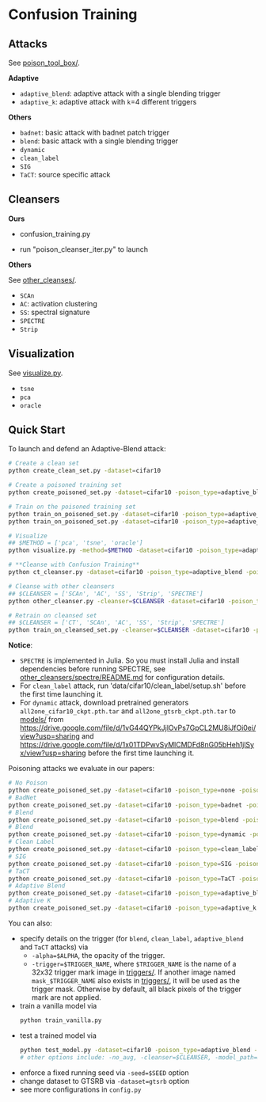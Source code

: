 # Confusion Training





## Attacks

See [poison_tool_box/](poison_tool_box/).

**Adaptive**
- `adaptive_blend`: adaptive attack with a single blending trigger
- `adaptive_k`: adaptive attack with `k`=4 different triggers

**Others**

- `badnet`: basic attack with badnet patch trigger
- `blend`: basic attack with a single blending trigger
- `dynamic`
- `clean_label`
- `SIG`
- `TaCT`: source specific attack





## Cleansers

**Ours**

* confusion_training.py

- run "poison_cleanser_iter.py" to launch

**Others**

See [other_cleanses/](other_cleansers/).

- `SCAn`
- `AC`: activation clustering
- `SS`: spectral signature
- `SPECTRE`
- `Strip`





## Visualization

See [visualize.py](visualize.py).

- `tsne`
- `pca`
- `oracle`





## Quick Start

To launch and defend an Adaptive-Blend attack:
```bash
# Create a clean set
python create_clean_set.py -dataset=cifar10

# Create a poisoned training set
python create_poisoned_set.py -dataset=cifar10 -poison_type=adaptive_blend -poison_rate=0.005 -cover_rate=0.005

# Train on the poisoned training set
python train_on_poisoned_set.py -dataset=cifar10 -poison_type=adaptive_blend -poison_rate=0.005 -cover_rate=0.005
python train_on_poisoned_set.py -dataset=cifar10 -poison_type=adaptive_blend -poison_rate=0.005 -cover_rate=0.005 -no_aug

# Visualize
## $METHOD = ['pca', 'tsne', 'oracle']
python visualize.py -method=$METHOD -dataset=cifar10 -poison_type=adaptive_blend -poison_rate=0.005 -cover_rate=0.005

# **Cleanse with Confusion Training**
python ct_cleanser.py -dataset=cifar10 -poison_type=adaptive_blend -poison_rate=0.005 -cover_rate=0.005 -debug_info

# Cleanse with other cleansers
## $CLEANSER = ['SCAn', 'AC', 'SS', 'Strip', 'SPECTRE']
python other_cleanser.py -cleanser=$CLEANSER -dataset=cifar10 -poison_type=adaptive_blend -poison_rate=0.005 -cover_rate=0.005

# Retrain on cleansed set
## $CLEANSER = ['CT', 'SCAn', 'AC', 'SS', 'Strip', 'SPECTRE']
python train_on_cleansed_set.py -cleanser=$CLEANSER -dataset=cifar10 -poison_type=adaptive_blend -poison_rate=0.005 -cover_rate=0.005
```

**Notice**:
- `SPECTRE` is implemented in Julia. So you must install Julia and install dependencies before running SPECTRE, see [other_cleansers/spectre/README.md](other_cleansers/spectre/README.md) for configuration details.
- For `clean_label` attack, run 'data/cifar10/clean_label/setup.sh' before the first time launching it.
- For `dynamic` attack, download pretrained generators `all2one_cifar10_ckpt.pth.tar` and `all2one_gtsrb_ckpt.pth.tar` to [models/](models/) from https://drive.google.com/file/d/1vG44QYPkJjlOvPs7GpCL2MU8iJfOi0ei/view?usp=sharing and https://drive.google.com/file/d/1x01TDPwvSyMlCMDFd8nG05bHeh1jlSyx/view?usp=sharing before the first time launching it.
<!-- https://github.com/VinAIResearch/input-aware-backdoor-attack-release before the first time launching it. -->


Poisoning attacks we evaluate in our papers:
```bash
# No Poison
python create_poisoned_set.py -dataset=cifar10 -poison_type=none -poison_rate=0
# BadNet
python create_poisoned_set.py -dataset=cifar10 -poison_type=badnet -poison_rate=0.01
# Blend
python create_poisoned_set.py -dataset=cifar10 -poison_type=blend -poison_rate=0.01
# Blend
python create_poisoned_set.py -dataset=cifar10 -poison_type=dynamic -poison_rate=0.01
# Clean Label
python create_poisoned_set.py -dataset=cifar10 -poison_type=clean_label -poison_rate=0.005
# SIG
python create_poisoned_set.py -dataset=cifar10 -poison_type=SIG -poison_rate=0.02
# TaCT
python create_poisoned_set.py -dataset=cifar10 -poison_type=TaCT -poison_rate=0.02 -cover_rate=0.01
# Adaptive Blend
python create_poisoned_set.py -dataset=cifar10 -poison_type=adaptive_blend -poison_rate=0.005 -cover_rate=0.005
# Adaptive K
python create_poisoned_set.py -dataset=cifar10 -poison_type=adaptive_k -poison_rate=0.005 -cover_rate=0.01
```

You can also:
- specify details on the trigger (for `blend`, `clean_label`, `adaptive_blend` and `TaCT` attacks) via
    - `-alpha=$ALPHA`, the opacity of the trigger.
    - `-trigger=$TRIGGER_NAME`, where `$TRIGGER_NAME` is the name of a 32x32 trigger mark image in [triggers/](triggers). If another image named `mask_$TRIGGER_NAME` also exists in [triggers/](triggers), it will be used as the trigger mask. Otherwise by default, all black pixels of the trigger mark are not applied.
- train a vanilla model via
    ```bash
    python train_vanilla.py
    ```
- test a trained model via
    ```bash
    python test_model.py -dataset=cifar10 -poison_type=adaptive_blend -poison_rate=0.005 -cover_rate=0.005
    # other options include: -no_aug, -cleanser=$CLEANSER, -model_path=$MODEL_PATH, see our code for details
    ```
- enforce a fixed running seed via `-seed=$SEED` option
- change dataset to GTSRB via `-dataset=gtsrb` option
- see more configurations in `config.py`